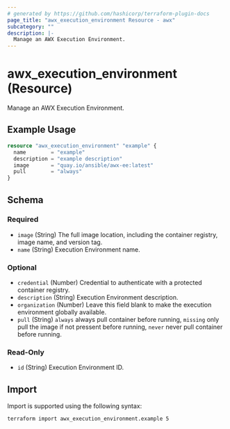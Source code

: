 ```yaml
---
# generated by https://github.com/hashicorp/terraform-plugin-docs
page_title: "awx_execution_environment Resource - awx"
subcategory: ""
description: |-
  Manage an AWX Execution Environment.
---
```


# awx_execution_environment (Resource)

Manage an AWX Execution Environment.

## Example Usage

```terraform
resource "awx_execution_environment" "example" {
  name        = "example"
  description = "example description"
  image       = "quay.io/ansible/awx-ee:latest"
  pull        = "always"
}
```

<!-- schema generated by tfplugindocs -->
## Schema

### Required

- `image` (String) The full image location, including the container registry, image name, and version tag.
- `name` (String) Execution Environment name.

### Optional

- `credential` (Number) Credential to authenticate with a protected container registry.
- `description` (String) Execution Environment description.
- `organization` (Number) Leave this field blank to make the execution environment globally available.
- `pull` (String) `always` always pull container before running, `missing` only pull the image if not pressent before running, `never` never pull container before running.

### Read-Only

- `id` (String) Execution Environment ID.

## Import

Import is supported using the following syntax:

```shell
terraform import awx_execution_environment.example 5
```
